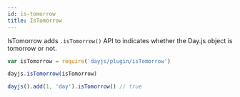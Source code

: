 ```yaml
---
id: is-tomorrow
title: IsTomorrow
---
```


IsTomorrow adds `.isTomorrow()` API to indicates whether the Day.js object is tomorrow or not.

```js
var isTomorrow = require('dayjs/plugin/isTomorrow')

dayjs.isTomorrow(isTomorrow)

dayjs().add(1, 'day').isTomorrow() // true
```

